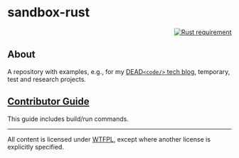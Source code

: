 # sandbox-rust

<p align="right">
  <a href="https://doc.rust-lang.org/1.66.0/">
    <img src="https://img.shields.io/badge/Rust-1.66.0, edition 2021-f74c00.svg?labelColor=black"
        alt="Rust requirement">
  </a>
</p>

## About

A repository with examples,
e.g., for my [DEAD`<code/>` tech blog](https://www.kovalenko.link/blog/tech/),
temporary, test and research projects.

## [Contributor Guide](https://github.com/stIncMale/sandbox-rust/blob/master/contributing.md)

This guide includes build/run commands.

---

All content is licensed under [WTFPL](http://www.wtfpl.net/),
except where another license is explicitly specified.
